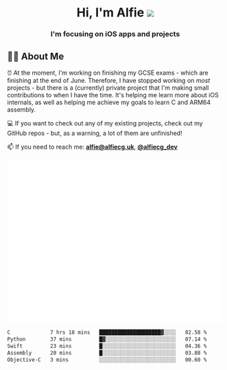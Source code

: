 <h1 align="center">Hi, I'm Alfie <img src="https://raw.githubusercontent.com/MartinHeinz/MartinHeinz/master/wave.gif" width="30px"></h1>
<h3 align="center">I'm focusing on iOS apps and projects</h3>


## 🙋‍♂️ About Me

⏰ At the moment, I'm working on finishing my GCSE exams - which are finishing at the end of June. Therefore, I have stopped working on _most_ projects - but there is a (currently) private project that I'm making small contributions to when I have the time. It's helping me learn more about iOS internals, as well as helping me achieve my goals to learn C and ARM64 assembly. 

💻 If you want to check out any of my existing projects, check out my GitHub repos - but, as a warning, a lot of them are unfinished!

📫 If you need to reach me: **alfie@alfiecg.uk**, **[@alfiecg_dev](https://twitter.com/alfiecg_dev)**

<img align="center" src="/github-metrics.svg" alt="Metrics" width="500">

<!--START_SECTION:waka-->

```text
C             7 hrs 18 mins   ████████████████████▓░░░░   82.58 %
Python        37 mins         █▓░░░░░░░░░░░░░░░░░░░░░░░   07.14 %
Swift         23 mins         █░░░░░░░░░░░░░░░░░░░░░░░░   04.36 %
Assembly      20 mins         █░░░░░░░░░░░░░░░░░░░░░░░░   03.88 %
Objective-C   3 mins          ░░░░░░░░░░░░░░░░░░░░░░░░░   00.60 %
```

<!--END_SECTION:waka-->
